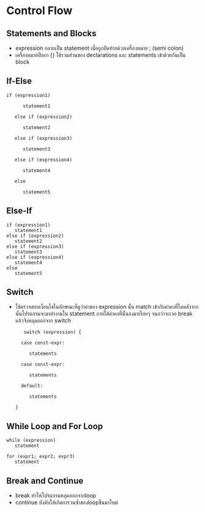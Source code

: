 # Control Flow


## Statements and Blocks

- expression กลายเป็น statement เมื่อถูกปิดท้ายด้วยเครื่องหมาย ; (semi colon)
- เครื่องหมายปีกกา {} ใช้รวมส่วนของ declarations และ statements เข้าด้วยกันเป็น block


## If-Else

```
if (expression1)

      statement1

   else if (expression2)

      statement2

   else if (expression3)

      statement3

   else if (expression4)

      statement4

   else

      statement5
```


## Else-If

```
if (expression1)
   statement1
else if (expression2)
   statement2
else if (expression3)
   statement3
else if (expression4)
   statement4
else
   statement5
```

## Switch

- ใช้ตรวจสอบเงื่อนไขในลักษณะที่ดูว่าค่าของ expression นั้น match เข้ากับค่าคงที่ใดหลังจากนั้นโปรแกรมจะมาทำงานใน statement ภายใต้ค่าคงที่นั้นลงมาเรื่อยๆ จนกว่าจะเจอ break แล้วจึงหลุดออกจาก switch
    
    ```
       switch (expression) {

      case const-expr: 

         statements

      case const-expr:

         statements

      default: 

         statements

    }
    ```


## While Loop and For Loop

```
while (expression) 
   statement
```

```
for (expr1; expr2; expr3)
   statement
```


## Break and Continue

- break ทำให้โปรแกรมหลุดออกจากloop
- continue บังคับให้เกิดการวนซ้ำของloopขึ้นมาใหม่

